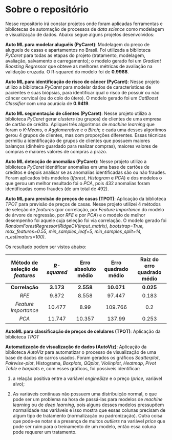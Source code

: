 # Sobre o repositório

Nesse repositório irá constar projetos onde foram aplicadas ferramentas e bibliotecas de automação de processos de *data science* como modelagem e visualização de dados. Abaixo segue alguns projetos desenvolvidos:

**Auto ML para modelar aluguéis (PyCaret)**: Modelagem do preço de alugueis de casas e apartamentos no Brasil. Foi utilizada a biblioteca *PyCaret* para todas as etapas do projeto (tratamento, modelagem, avaliação, salvamento e carregamento); o modelo gerado foi um *Gradient Boosting Regressor* que obteve as melhores métricas de avaliação na validação cruzada. O R-squared do modelo foi de **0.9968**.

**Auto ML para identificação de risco de câncer (PyCaret)**: Nesse projeto utilizo a biblioteca *PyCaret* para modelar dados de características de pacientes e suas biópsias, para identificar qual o risco de possuir ou não câncer cervical (ou do colo do útero). O modelo gerado foi um *CatBoost Classifier* com uma acurácia de **0.9419**.

**Auto ML segmentação de clientes (PyCaret)**: Nesse projeto utilizo a biblioteca *PyCaret* gerar *clusters* (ou grupos) de clientes de uma empresa de cartão de crédito. Apliquei três algoritmos de *machine learning* que foram o *K-Means*, o *Agglomerative* e o *Birch*; e cada uma desses algoritmos gerou 4 grupos de clientes, mas com proporções diferentes. Essas técnicas permitiu a identificação de grupos de clientes que possuem maiores balanços (dinheiro guardado para realizar compras), maiores valores de compras e maiores valores de compras a prazo.

**Auto ML detecção de anomalias (PyCaret)**: Nesse projeto utilizo a biblioteca *PyCaret* identificar anomalias em uma base de cartões de créditos e depois analisar se as anomalias identificadas são ou não fraudes. Foram aplicados três modelos (*Iforest*, *Histogram* e *PCA*) e dos modelos o que gerou um melhor resultado foi o *PCA*, pois 432 anomalias foram identificadas como fraudes (de um total de 492).

**Auto ML para previsão de preços de casas (TPOT)**: Aplicação da biblioteca *TPOT* para previsão de preços de casas. Nesse projeto utilizei 4 métodos de seleção de *features* (por correlação, por *Feature Importance* do modelo de árvore de regressão, por *RFE* e por *PCA*) e o modelo de melhor desempenho foi aquele cuja seleção foi via correlação. O modelo gerado foi *RandomForestRegressor(RidgeCV(input_matrix), bootstrap=True, max_features=0.55, min_samples_leaf=5, min_samples_split=14, n_estimators=100)*.

Os resultado podem ser vistos abaixo:

|Método de seleção de *features* | *R-squared*     |  Erro absoluto médio  |  Erro quadrado médio|  Raiz do erro quadrado médio |
|:----------------:|:------------------:|:------------------:|:------------------:|:------------------: |
|**Correlação** | **3.173**| **2.558** | **10.071**|**0.025**|
|*RFE* | 9.872| 8.558 | 97.447| 0.183 |
|*Feature Importance* | 10.477| 8.99 | 109.766| 0.2 |
|*PCA* | 11.747| 10.357 | 137.99| 0.253 | 

**AutoML para classificação de preços de celulares (TPOT)**: Aplicação da biblioteca *TPOT*

**Automatização de visualização de dados (AutoViz)**: Aplicação da biblioteca *AutoViz* para automatizar o processo de visualização de uma base de dados de carros usados. Foram gerados os gráficos *Scatterplot*, *Pairwise-plot*, Histograma, *Boxplots*, *QQplot*, *Violinplot*, *Heatmap*, *Pivot Table* e  *barplots* e, com esses gráficos, foi possíveis identificar:

1) a relação positiva entre a variável *engineSize* e o preço (*price*, variável alvo);

2) As variáveis contínuas não possuem uma distribuição normal, o que pode ser um problema na hora de passá-las para modelos de *machine learning* ou de *deep learning*, pois alguns desses modelos pressupõem normalidade nas variáveis e isso mostra que essas colunas precisam de algum tipo de tratamento (normalização ou padronização). Outra coisa que pode-se notar é a presença de muitos *outliers* na variável *price* que pode ser ruim para o treinamento de um modelo, então essa coluna pode requerer um tratamento.
